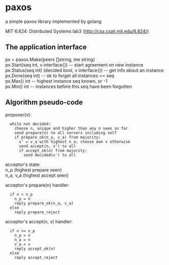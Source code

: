 paxos
=====

a simple paxos library implemented by golang

MIT 6.824: Distributed Systems lab3 (http://css.csail.mit.edu/6.824/)

The application interface
--------------------------
px = paxos.Make(peers []string, me string)  
px.Start(seq int, v interface{}) -- start agreement on new instance  
px.Status(seq int) (decided bool, v interface{}) -- get info about an instance  
px.Done(seq int) -- ok to forget all instances <= seq  
px.Max() int -- highest instance seq known, or -1  
px.Min() int -- instances before this seq have been forgotten  

Algorithm pseudo-code
---------------------
proposer(v):
```
  while not decided:
    choose n, unique and higher than any n seen so far
    send prepare(n) to all servers including self
    if prepare_ok(n_a, v_a) from majority:
      v' = v_a with highest n_a; choose own v otherwise
      send accept(n, v') to all
      if accept_ok(n) from majority:
        send decided(v') to all
```

acceptor's state:  
  n_p (highest prepare seen)  
  n_a, v_a (highest accept seen)  

acceptor's prepare(n) handler:
```
  if n > n_p
    n_p = n
    reply prepare_ok(n_a, v_a)
  else
    reply prepare_reject
```

acceptor's accept(n, v) handler:
```
  if n >= n_p
    n_p = n
    n_a = n
    v_a = v
    reply accept_ok(n)
  else
    reply accept_reject
```

